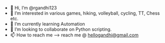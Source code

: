 - 👋 Hi, I’m @rgandhi123
- 👀 I’m interested in various games, hiking, volleyball, cycling, TT, Chess etc.
- 🌱 I’m currently learning Automation
- 💞️ I’m looking to collaborate on Python scripting.
- 📫 How to reach me --> reach me @ hellogandhi@gmail.com

<!---
rgandhi123/rgandhi123 is a ✨ special ✨ repository because its `README.md` (this file) appears on your GitHub profile.
You can click the Preview link to take a look at your changes.
--->
